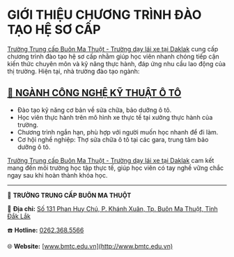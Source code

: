 # GIỚI THIỆU CHƯƠNG TRÌNH ĐÀO TẠO HỆ SƠ CẤP

[Trường Trung cấp Buôn Ma Thuột - Trường dạy lái xe tại Daklak](https://bmtc.edu.vn/) cung cấp chương trình đào tạo hệ sơ cấp nhằm giúp học viên nhanh chóng tiếp cận kiến thức chuyên môn và kỹ năng thực hành, đáp ứng nhu cầu lao động của thị trường. Hiện tại, nhà trường đào tạo ngành:

## [📌 NGÀNH CÔNG NGHỆ KỸ THUẬT Ô TÔ](https://bmtc.edu.vn/3314-2/)
- Đào tạo kỹ năng cơ bản về sửa chữa, bảo dưỡng ô tô.
- Học viên thực hành trên mô hình xe thực tế tại xưởng thực hành của trường.
- Chương trình ngắn hạn, phù hợp với người muốn học nhanh để đi làm.
- Cơ hội nghề nghiệp: Thợ sửa chữa ô tô tại các gara, trung tâm bảo dưỡng ô tô.

[Trường Trung cấp Buôn Ma Thuột - Trường dạy lái xe tại Daklak](https://bmtc.edu.vn/) cam kết mang đến môi trường học tập thực tế, giúp học viên có tay nghề vững chắc ngay sau khi hoàn thành khóa học.

---
🏢 **TRƯỜNG TRUNG CẤP BUÔN MA THUỘT**

📌 **Địa chỉ:** [Số 131 Phan Huy Chú, P. Khánh Xuân, Tp. Buôn Ma Thuột, Tỉnh Đắk Lắk](https://maps.app.goo.gl/wtWuLPik5dgZwwLW9)

☎️ **Hotline:** [0262.368.5566](tel:02623685566)

🌐 **Website:** [www.bmtc.edu.vn](http://www.bmtc.edu.vn)
